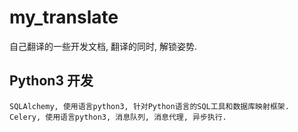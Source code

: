 # my_translate

自己翻译的一些开发文档, 翻译的同时, 解锁姿势.

## Python3 开发

    SQLAlchemy, 使用语言python3, 针对Python语言的SQL工具和数据库映射框架.
    Celery, 使用语言python3, 消息队列, 消息代理, 异步执行.
